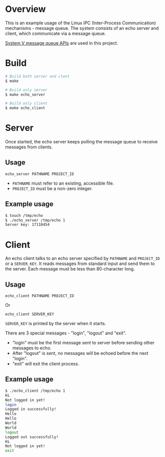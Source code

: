 # Overview

This is an example usage of the Linux IPC (Inter-Process Communication)
mechanisms - message queue. The system consists of an echo server and client,
which communicate via a message queue.

[System V message queue
APIs](https://man7.org/linux/man-pages/man7/sysvipc.7.html) are used in
this project.

# Build
```bash
# Build both server and clent 
$ make

# Build only server
$ make echo_server

# Build only client
$ make echo_client
```

# Server
Once started, the echo server keeps polling the message queue to receive
messages from clients.

## Usage
```
echo_server PATHNAME PROJECT_ID
```
* `PATHNAME` must refer to an existing, accessible file.
* `PROJECT_ID` must be a non-zero integer.

## Example usage
```bash
$ touch /tmp/echo
$ ./echo_server /tmp/echo 1
Server key: 17118454
```

# Client
An echo client talks to an echo server specified by `PATHNAME` and `PROJECT_ID`
or a `SERVER_KEY`. It reads messages from standard input and send them to the
server. Each message must be less than 80-character long.

## Usage
```
echo_client PATHNAME PROJECT_ID
```

Or

```
echo_client SERVER_KEY
```

`SERVER_KEY` is printed by the server when it starts.

There are 3 special messages - "login", "logout" and "exit".
* "login" must be the first message sent to server before sending other
  messages to echo.
* After "logout" is sent, no messages will be echoed before the next "login".
* "exit" will exit the client process.

## Example usage
```bash
$ ./echo_client /tmp/echo 1
Hi
Not logged in yet!
login
Logged in successfully!
Hello
Hello
World
World
logout
Logged out successfully!
Hi
Not logged in yet!
exit
```
